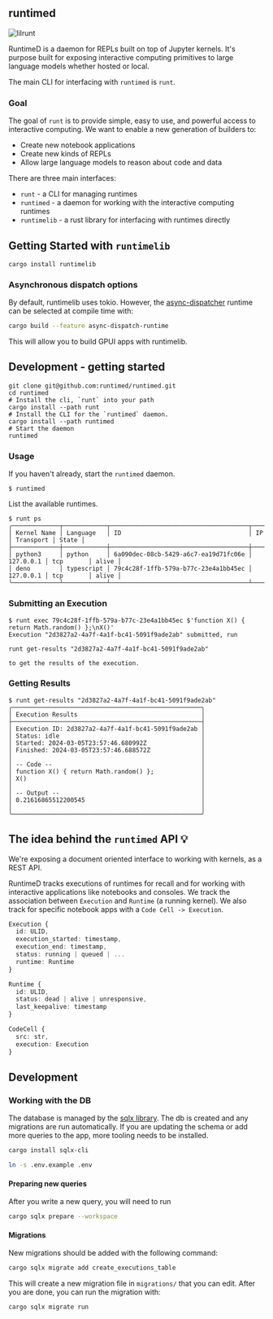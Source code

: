 ## runtimed

![lilrunt](https://github.com/runtimed/runtimed/assets/836375/f5d36136-5154-4c2c-b968-4354c29670b1)

RuntimeD is a daemon for REPLs built on top of Jupyter kernels. It's purpose built for exposing interactive computing primitives to large language models whether hosted or local.

The main CLI for interfacing with `runtimed` is `runt`.

### Goal

The goal of `runt` is to provide simple, easy to use, and powerful access to interactive computing. We want to enable a new generation of builders to:

- Create new notebook applications
- Create new kinds of REPLs
- Allow large language models to reason about code and data

There are three main interfaces:

- `runt` - a CLI for managing runtimes
- `runtimed` - a daemon for working with the interactive computing runtimes
- `runtimelib` - a rust library for interfacing with runtimes directly

## Getting Started with `runtimelib`

```
cargo install runtimelib
```

### Asynchronous dispatch options

By default, runtimelib uses tokio. However, the [async-dispatcher](https://github.com/zed-industries/async-dispatcher) runtime can be selected at compile time with:

```bash
cargo build --feature async-dispatch-runtime
```

This will allow you to build GPUI apps with runtimelib.


## Development - getting started

```
git clone git@github.com:runtimed/runtimed.git
cd runtimed
# Install the cli, `runt` into your path
cargo install --path runt
# Install the CLI for the `runtimed` daemon.
cargo install --path runtimed
# Start the daemon
runtimed
```

### Usage

If you haven't already, start the `runtimed` daemon.

```
$ runtimed
```

List the available runtimes.

```
$ runt ps
╭─────────────┬────────────┬──────────────────────────────────────┬───────────┬───────────┬───────╮
│ Kernel Name │ Language   │ ID                                   │ IP        │ Transport │ State │
├─────────────┼────────────┼──────────────────────────────────────┼───────────┼───────────┼───────┤
│ python3     │ python     │ 6a090dec-08cb-5429-a6c7-ea19d71fc06e │ 127.0.0.1 │ tcp       │ alive │
│ deno        │ typescript │ 79c4c28f-1ffb-579a-b77c-23e4a1bb45ec │ 127.0.0.1 │ tcp       │ alive │
╰─────────────┴────────────┴──────────────────────────────────────┴───────────┴───────────┴───────╯
```

### Submitting an Execution

```
$ runt exec 79c4c28f-1ffb-579a-b77c-23e4a1bb45ec $'function X() { return Math.random() };\nX()'
Execution "2d3827a2-4a7f-4a1f-bc41-5091f9ade2ab" submitted, run

runt get-results "2d3827a2-4a7f-4a1f-bc41-5091f9ade2ab"

to get the results of the execution.
```

### Getting Results

```
$ runt get-results "2d3827a2-4a7f-4a1f-bc41-5091f9ade2ab"
╭────────────────────────────────────────────────────╮
│ Execution Results                                  │
├────────────────────────────────────────────────────┤
│ Execution ID: 2d3827a2-4a7f-4a1f-bc41-5091f9ade2ab │
│ Status: idle                                       │
│ Started: 2024-03-05T23:57:46.680992Z               │
│ Finished: 2024-03-05T23:57:46.688572Z              │
│                                                    │
│ -- Code --                                         │
│ function X() { return Math.random() };             │
│ X()                                                │
│                                                    │
│ -- Output --                                       │
│ 0.21616865512200545                                │
│                                                    │
╰────────────────────────────────────────────────────╯
```

## The idea behind the `runtimed` API 💡

We're exposing a document oriented interface to working with kernels, as a REST API.

RuntimeD tracks executions of runtimes for recall and for working with interactive applications like notebooks and consoles. We track the association between `Execution` and `Runtime` (a running kernel). We also track for specific notebook apps with a `Code Cell -> Execution`.

```typescript
Execution {
  id: ULID,
  execution_started: timestamp,
  execution_end: timestamp,
  status: running | queued | ...
  runtime: Runtime
}
```

```typescript
Runtime {
  id: ULID,
  status: dead | alive | unresponsive,
  last_keepalive: timestamp
}
```

```typescript
CodeCell {
  src: str,
  execution: Execution
}
```

## Development

### Working with the DB

The database is managed by the [sqlx library](https://github.com/launchbadge/sqlx). The db is created and any migrations are run automatically. If you are updating the schema or add more queries to the app, more tooling needs to be installed.

```sh
cargo install sqlx-cli
```

```sh
ln -s .env.example .env
```

#### Preparing new queries

After you write a new query, you will need to run

```sh
cargo sqlx prepare --workspace
```

#### Migrations

New migrations should be added with the following command:

```sh
cargo sqlx migrate add create_executions_table
```

This will create a new migration file in `migrations/` that you can edit. After you are done, you can run the migration with:

```sh
cargo sqlx migrate run
```
